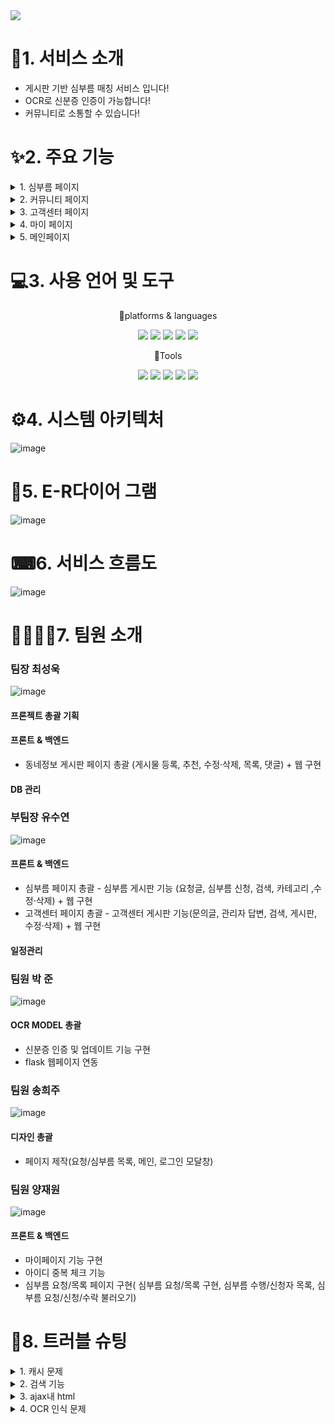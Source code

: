 
<img src="https://capsule-render.vercel.app/api?type=wave&color=525C86&height=auto&width=auto&section=header&text=HEF&fontSize=90" />	

# 👀1. 서비스 소개
* 게시판 기반 심부름 매칭 서비스 입니다!
* OCR로 신분증 인증이 가능합니다!
* 커뮤니티로 소통할 수 있습니다!

# ✨2. 주요 기능
<details>
<summary>
1. 심부름 페이지
</summary>
	* 심부름 요청 등록<br>
	* 심부름 글 상세보기<br>
	* 심부름 글 검색 기능<br>
	* 심부름 카테고리<br>
	* 페이지 네이션<br>
	* 심부름 신청 기능<br>
	* 심부름 수정·삭제 기능
![image](https://github.com/2023-SMHRD-IS-CLOUD-1/1stProject/assets/142488306/c695248e-30f5-4859-980b-2d6195f05077)
![image](https://github.com/2023-SMHRD-IS-CLOUD-1/1stProject/assets/142488306/e55e42df-4305-498f-9856-2f354dea5e92)
 ![image](https://github.com/2023-SMHRD-IS-CLOUD-1/1stProject/assets/142488306/0acf030f-9977-49a4-b89c-a14ff135bbe2)


</details>

<details>
<summary>
2. 커뮤니티 페이지
</summary>
 	* 게시글 등록<br>
	 * 동적 페이지 네이션 기능<br>
 	* 게시글 목록<br>
 	* 게시글 보기<br>
 	* 게시글 수정<br>
 	* 게시글 삭제<br>
 	* 게시글 추천 <br>
 	* 댓글 등록
![image](https://github.com/2023-SMHRD-IS-CLOUD-1/1stProject/assets/142488306/ed09e0ae-b76a-4532-8846-f39462911be7)
 ![image](https://github.com/2023-SMHRD-IS-CLOUD-1/1stProject/assets/142488306/eab3f756-20cb-443a-b9f2-90aca4bc2a9a)
![image](https://github.com/2023-SMHRD-IS-CLOUD-1/1stProject/assets/142488306/eccda26e-c43e-4f02-ac00-fa2a7d7290e2)


</details>

<details>
<summary>
3. 고객센터 페이지
</summary>
	* 문의글 등록<br>
	* 문의글 글 상세보기<br>
	* 문의글 글 검색 기능<br>
	* 문의글 관리자 답변 기능<br>
   	* 페이지 네이션<br>
   	* 문의글 수정·삭제 기능
![image](https://github.com/2023-SMHRD-IS-CLOUD-1/1stProject/assets/142488306/5ade5d16-e02d-47ea-8af3-7a58633ce1f1)
![image](https://github.com/2023-SMHRD-IS-CLOUD-1/1stProject/assets/142488306/6f21698e-0d31-4ec3-9de7-a93cfff1ef08)
![image](https://github.com/2023-SMHRD-IS-CLOUD-1/1stProject/assets/142488306/4ad83400-3d1b-4365-b8ea-5b43c65a41a2)

</details>

<details>
<summary>
4.  마이 페이지
</summary>
  	* 회원정보 수정/탈퇴<br>
	* 문의글 글 상세보기<br>
	* 문의글 글 검색 기능<br>
	* 문의글 관리자 답변 기능<br>
   	* 페이지 네이션<br>
   	* 문의글 수정·삭제 기능
![image](https://github.com/2023-SMHRD-IS-CLOUD-1/1stProject/assets/142488306/d6ec1f34-c2f0-4288-86a2-e5be3b4834ea)
![image](https://github.com/2023-SMHRD-IS-CLOUD-1/1stProject/assets/142488306/6c975c75-b3e8-4f37-b5da-01ebec71b5a1)
![image](https://github.com/2023-SMHRD-IS-CLOUD-1/1stProject/assets/142488306/eb65da30-d3cb-48dd-a739-1985f0004f7f)

</details>
<details>
<summary>
5.  메인페이지
</summary>
  	![image](https://github.com/2023-SMHRD-IS-CLOUD-1/1stProject/assets/142488306/197bf17a-07d6-4555-b224-15ee626df288)

</details>

# 💻3. 사용 언어 및 도구
<div align="center">
	<P>🎇platforms & languages </P>
	<img src="https://img.shields.io/badge/Java-007396?style=flat&logo=Java&logoColor=white" />
	<img src="https://img.shields.io/badge/HTML5-E34F26?style=flat&logo=HTML5&logoColor=white" />
	<img src="https://img.shields.io/badge/CSS3-1572B6?style=flat&logo=CSS3&logoColor=white" />
	<img src="https://img.shields.io/badge/oracle-F80000?style=flat&logo=oracle&logoColor=white"/>
	<img src="https://img.shields.io/badge/javascript-F7DF1E?style=flat&logo=javascript&logoColor=white"/>
</div>
<div align="center">
	<P>🔨Tools</P>
	<img src="https://img.shields.io/badge/eclipseide-525C86?style=flat&logo=eclipseide&logoColor=white"/>
	<img src="https://img.shields.io/badge/visualstudiocode-007ACC?style=flat&logo=visualstudiocode&logoColor=white"/>
	<img src="https://img.shields.io/badge/apachetomcat-F8DC75?style=flat&logo=apachetomcat&logoColor=white"/>
	<img src="https://img.shields.io/badge/github-181717?style=flat&logo=github&logoColor=white"/>
	<img src="https://img.shields.io/badge/python-776AB?style=flat&logo=python&logoColor=white"/>
</div>

# ⚙4. 시스템 아키텍처
![image](https://github.com/2023-SMHRD-IS-CLOUD-1/1stProject/assets/142488306/9572f985-d463-40de-8b96-3f39dd6ba167)

# 📜5. E-R다이어 그램
![image](https://github.com/2023-SMHRD-IS-CLOUD-1/1stProject/assets/142488306/9c42973f-e121-4e04-9131-96e4bac41623)

# ⌨6. 서비스 흐름도
![image](https://github.com/2023-SMHRD-IS-CLOUD-1/1stProject/assets/142488306/782209d1-23ee-4ff2-be25-ce8f2379296a)

# 👩‍💻👨‍💻7. 팀원 소개
### 팀장 최성욱
![image](https://github.com/2023-SMHRD-IS-CLOUD-1/1stProject/assets/142488306/df125952-8c3e-4480-afc4-7e377c95d282)
#### 프론젝트 총괄 기획
#### 프론트 & 백엔드
* 동네정보 게시판 페이지 총괄 (게시물 등록, 추천, 수정·삭제, 목록, 댓글) + 웹 구현
#### DB 관리
### 부팀장 유수연
![image](https://github.com/2023-SMHRD-IS-CLOUD-1/1stProject/assets/142488306/e34b8c8c-c265-4020-916e-9bfc07aa7c8e)
#### 프론트 & 백엔드
* 심부름 페이지 총괄 - 심부름 게시판 기능 (요청글, 심부름 신청, 검색, 카테고리 ,수정·삭제) + 웹 구현
* 고객센터 페이지 총괄 - 고객센터 게시판 기능(문의글, 관리자 답변, 검색, 게시판, 수정·삭제) + 웹 구현
#### 일정관리
### 팀원 박 준
![image](https://github.com/2023-SMHRD-IS-CLOUD-1/1stProject/assets/142488306/dd9d1c03-cc00-46f7-a3a0-4752aa645211)
#### OCR MODEL 총괄
* 신분증 인증 및 업데이트 기능 구현
* flask 웹페이지 연동

### 팀원 송희주
![image](https://github.com/2023-SMHRD-IS-CLOUD-1/1stProject/assets/142488306/3feb55a5-0f81-4a38-a583-fe714f1f10dc)
#### 디자인 총괄
* 페이지 제작(요청/심부름 목록, 메인, 로그인 모달창)
### 팀원 양재원
![image](https://github.com/2023-SMHRD-IS-CLOUD-1/1stProject/assets/142488306/a6192689-3b08-4cc9-aab0-de8dd94f12bc)
#### 프론트 & 백엔드
* 마이페이지 기능 구현
* 아이디 중복 체크 기능
* 심부름 요청/목록 페이지 구현( 심부름 요청/목록 구현, 심부름 수행/신청자 목록, 심부름 요청/신청/수락 불러오기)

# 🧨8. 트러블 슈팅
<details>
<summary>
  1. 캐시 문제
</summary>
 - 문제 : 이클립스에서 css파일을 수정 하고 브라우저를 새로고침 했을 때 수정한 css가 적용되지 않음<br>
	<br>
	- 해결법 : 브라우저는 이전에 로드한 파일들을 캐시에 저장해두고 페이지 로딩 속도를 향상시키기 위해 동일한 파일을 다시 받아 오지 않고 기존에 있던 파일을 사용한다는 것을 배웠으며, 새로운 파일을 로딩하기 위해선 ctrl + f5를 통해  캐시를 무시하고 리로드하여 문제를 해결함. 
</details>

<details>
<summary>
  2. 검색 기능
</summary>
   - 문제 : 게시판을 만들 때 기존의 게시글들을 불러오고 그에 맞는 페이지네이션을 만드는데 초점을 맞추었음. 그 결과 기존의 여러 기능들이  서로 얽혀서, 유지보수가 가능하고 필요할 때 언제든지 가져다 쓸 수 있는 기능으로써의 특징을 잃어버림.<br>
	<br>
	-해결법 :  게시글을 성공적으로 불러온 후 검색기능을 추가하려 했지만 페이지네이션과 연동이 안돼 정상적으로 작동하게 하려면 기능들을 처음부터 다시 짜야했음. 시간상 불가능해 첫 페이지(최대 10개)까지만 검색이 가능하게 만들고 마무리 지었지만, 방법은 알게 되어서 다음엔 검색기능과 추가로 정렬기능 등 다양한 기능들을 넣을 수 있을것임 

</details>

<details>
<summary>
 3. ajax내 html
</summary>
   - 문제 : tr 내부에 td들이 들어가지 않아 비어있는 hr 태그가 만들어 지는 문제가 발생함. <br> 
	최상단의 <tr> 태그 옆에 닫는 태그</tr>을 안써줘도 자동으로 생성되어 비어있는 <tr>이 생성돼 발생한 문제였음.<br> 
<br>
	- 해결법 : 변수 a를 생성하고 그 a에 html구문을 넣어줘 완성된 html을 문자열 형식으로 만들어 html을 추가함
 <br>

 ![image](https://github.com/2023-SMHRD-IS-CLOUD-1/1stProject/assets/142488306/88000ef7-2283-4717-9e1e-67d968f3dfc9)


</details>

<details>
<summary>
  4. OCR 인식 문제
</summary>
   - 문제 : 주민등록증 이름 추출과정에서 다른 문자가 인식 <br> 
	<br>
	- 해결 : 정규표현식을 사용하여 이름만 추출 가능하게 변경
<br>

 ![image](https://github.com/2023-SMHRD-IS-CLOUD-1/1stProject/assets/142488306/cfb56c15-7ec6-4bf1-9623-4848b7bf53fd)

</details>
